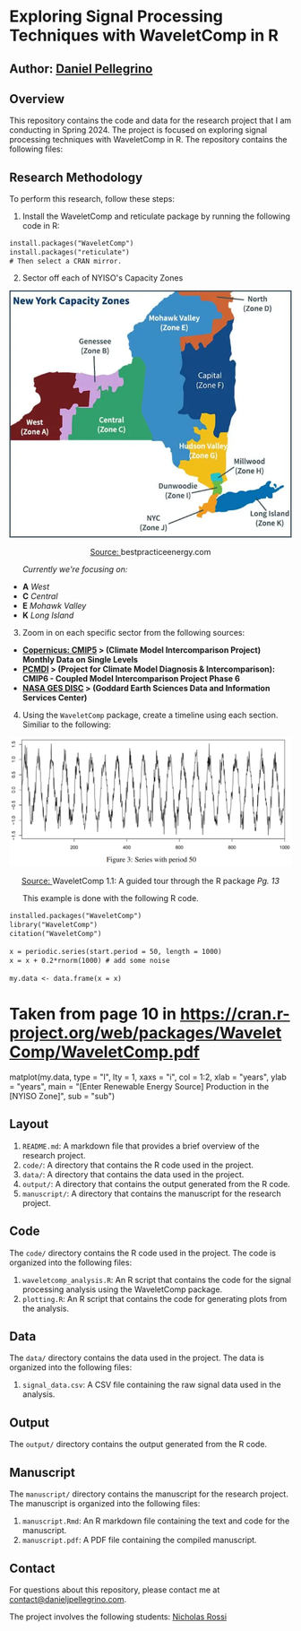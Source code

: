 # Exploring Signal Processing Techniques with WaveletComp in R

## Author: [Daniel Pellegrino](https://danieljpellegrino.com/)

## Overview

This repository contains the code and data for the research project that I am conducting in Spring 2024.
The project is focused on exploring signal processing techniques with WaveletComp in R. The repository contains the following files:

## Research Methodology

To perform this research, follow these steps:

1. Install the WaveletComp and reticulate package by running the following code in R:

```{r}
install.packages("WaveletComp")
install.packages("reticulate")
# Then select a CRAN mirror.
```

2. Sector off each of NYISO's Capacity Zones

<p align="center">
  <img src="NY-Capacity-Zones.png" alt="New York Capcity Zones" width=550>
  <p align="center">
    <a href="https://bestpracticeenergy.com/2020/04/02/new-york-electricity-supply-price-components/">
        Source:
    </a>
    bestpracticeenergy.com
  </p>
</p>

&nbsp;&nbsp;&nbsp;&nbsp;&nbsp;&nbsp;_Currently we're focusing on:_

- **A** _West_
- **C** _Central_
- **E** _Mohawk Valley_
- **K** _Long Island_

3. Zoom in on each specific sector from the following sources:

- **[Copernicus: CMIP5](https://cds.climate.copernicus.eu/cdsapp#!/dataset/projections-cmip5-monthly-single-levels?tab=form) > (Climate Model Intercomparison Project) Monthly Data on Single Levels**
- **[PCMDI](https://pcmdi.llnl.gov/CMIP6/) > (Project for Climate Model Diagnosis & Intercomparison): CMIP6 - Coupled Model Intercomparison Project Phase 6**
- **[NASA GES DISC](https://disc.gsfc.nasa.gov/) > (Goddard Earth Sciences Data and Information Services Center)**

4. Using the `WaveletComp` package, create a timeline using each section. Similiar to the following:
<p align="center">
  <img src="Figure-3.png" alt="New York Capcity Zones" width=550>
  <p align="center">
    <a href="http://www.hs-stat.com/projects/WaveletComp/WaveletComp_guided_tour.pdf/">
        Source:
    </a>
    WaveletComp 1.1: A guided tour through the R package <i>Pg. 13</i>
  </p>
</p>
&nbsp;&nbsp;&nbsp;&nbsp;&nbsp;&nbsp;This example is done with the following R code.

```{r}
installed.packages("WaveletComp")
library("WaveletComp")
citation("WaveletComp")

x = periodic.series(start.period = 50, length = 1000)
x = x + 0.2*rnorm(1000) # add some noise

my.data <- data.frame(x = x)
```

# Taken from page 10 in https://cran.r-project.org/web/packages/WaveletComp/WaveletComp.pdf

matplot(my.data, type = "l", lty = 1, xaxs = "i", col = 1:2,
xlab = "years", ylab = "years",
main = "[Enter Renewable Energy Source] Production in the [NYISO Zone]",
sub = "sub")

## Layout

1. `README.md`: A markdown file that provides a brief overview of the research project.
2. `code/`: A directory that contains the R code used in the project.
3. `data/`: A directory that contains the data used in the project.
4. `output/`: A directory that contains the output generated from the R code.
5. `manuscript/`: A directory that contains the manuscript for the research project.

## Code

The `code/` directory contains the R code used in the project. The code is organized into the following files:

1. `waveletcomp_analysis.R`: An R script that contains the code for the signal processing analysis using the WaveletComp package.
2. `plotting.R`: An R script that contains the code for generating plots from the analysis.

## Data

The `data/` directory contains the data used in the project. The data is organized into the following files:

1. `signal_data.csv`: A CSV file containing the raw signal data used in the analysis.

## Output

The `output/` directory contains the output generated from the R code.

## Manuscript

The `manuscript/` directory contains the manuscript for the research project. The manuscript is organized into the following files:

1. `manuscript.Rmd`: An R markdown file containing the text and code for the manuscript.
2. `manuscript.pdf`: A PDF file containing the compiled manuscript.

## Contact

For questions about this repository, please contact me at [contact@danieljpellegrino.com](contact@danieljpellegrino.com).

The project involves the following students: [Nicholas Rossi](https://github.com/NickRossi89)

```

```
